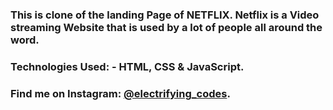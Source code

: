 ### This is clone of the landing Page of NETFLIX. Netflix is a Video streaming Website that is used by a lot of people all around the word.

### Technologies Used: - HTML, CSS & JavaScript.

### Find me on Instagram: [@electrifying_codes][instagram].

[instagram]: https://www.instagram.com/electrifying_codes
